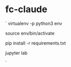 # fc-claude

`
virtualenv -p python3 env

source env/bin/activate

pip install -r requirements.txt

jupyter lab

`
